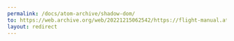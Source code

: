 ```yaml
---
permalink: /docs/atom-archive/shadow-dom/
to: https://web.archive.org/web/20221215062542/https://flight-manual.atom.io/shadow-dom/
layout: redirect
---
```

